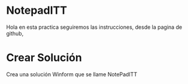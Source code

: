 # NotepadITT

Hola en esta practica seguiremos las instrucciones, desde la pagina de github, 

# Crear Solución
Crea una solución Winform que se llame NotePadITT


